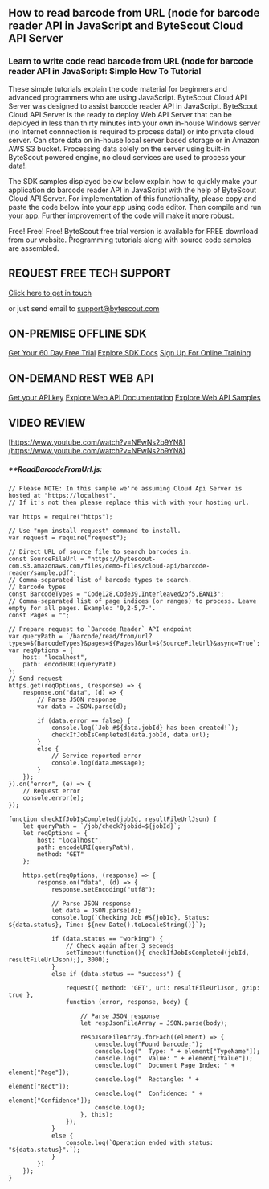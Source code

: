 ## How to read barcode from URL (node for barcode reader API in JavaScript and ByteScout Cloud API Server

### Learn to write code read barcode from URL (node for barcode reader API in JavaScript: Simple How To Tutorial

These simple tutorials explain the code material for beginners and advanced programmers who are using JavaScript. ByteScout Cloud API Server was designed to assist barcode reader API in JavaScript. ByteScout Cloud API Server is the ready to deploy Web API Server that can be deployed in less than thirty minutes into your own in-house Windows server (no Internet connnection is required to process data!) or into private cloud server. Can store data on in-house local server based storage or in Amazon AWS S3 bucket. Processing data solely on the server using built-in ByteScout powered engine, no cloud services are used to process your data!.

The SDK samples displayed below below explain how to quickly make your application do barcode reader API in JavaScript with the help of ByteScout Cloud API Server. For implementation of this functionality, please copy and paste the code below into your app using code editor. Then compile and run your app. Further improvement of the code will make it more robust.

Free! Free! Free! ByteScout free trial version is available for FREE download from our website. Programming tutorials along with source code samples are assembled.

## REQUEST FREE TECH SUPPORT

[Click here to get in touch](https://bytescout.zendesk.com/hc/en-us/requests/new?subject=ByteScout%20Cloud%20API%20Server%20Question)

or just send email to [support@bytescout.com](mailto:support@bytescout.com?subject=ByteScout%20Cloud%20API%20Server%20Question) 

## ON-PREMISE OFFLINE SDK 

[Get Your 60 Day Free Trial](https://bytescout.com/download/web-installer?utm_source=github-readme)
[Explore SDK Docs](https://bytescout.com/documentation/index.html?utm_source=github-readme)
[Sign Up For Online Training](https://academy.bytescout.com/)


## ON-DEMAND REST WEB API

[Get your API key](https://pdf.co/documentation/api?utm_source=github-readme)
[Explore Web API Documentation](https://pdf.co/documentation/api?utm_source=github-readme)
[Explore Web API Samples](https://github.com/bytescout/ByteScout-SDK-SourceCode/tree/master/PDF.co%20Web%20API)

## VIDEO REVIEW

[https://www.youtube.com/watch?v=NEwNs2b9YN8](https://www.youtube.com/watch?v=NEwNs2b9YN8)




<!-- code block begin -->

##### ****ReadBarcodeFromUrl.js:**
    
```
// Please NOTE: In this sample we're assuming Cloud Api Server is hosted at "https://localhost". 
// If it's not then please replace this with with your hosting url.

var https = require("https");

// Use "npm install request" command to install.
var request = require("request");

// Direct URL of source file to search barcodes in.
const SourceFileUrl = "https://bytescout-com.s3.amazonaws.com/files/demo-files/cloud-api/barcode-reader/sample.pdf";
// Comma-separated list of barcode types to search. 
// barcode types
const BarcodeTypes = "Code128,Code39,Interleaved2of5,EAN13";
// Comma-separated list of page indices (or ranges) to process. Leave empty for all pages. Example: '0,2-5,7-'.
const Pages = "";

// Prepare request to `Barcode Reader` API endpoint
var queryPath = `/barcode/read/from/url?types=${BarcodeTypes}&pages=${Pages}&url=${SourceFileUrl}&async=True`;
var reqOptions = {
    host: "localhost",
    path: encodeURI(queryPath)
};
// Send request
https.get(reqOptions, (response) => {
    response.on("data", (d) => {
        // Parse JSON response
        var data = JSON.parse(d);
        
        if (data.error == false) {
            console.log(`Job #${data.jobId} has been created!`);
            checkIfJobIsCompleted(data.jobId, data.url);
        }
        else {
            // Service reported error
            console.log(data.message);
        }
    });
}).on("error", (e) => {
    // Request error
    console.error(e);
});

function checkIfJobIsCompleted(jobId, resultFileUrlJson) {
    let queryPath = `/job/check?jobid=${jobId}`;
    let reqOptions = {
        host: "localhost",
        path: encodeURI(queryPath),
        method: "GET"
    };

    https.get(reqOptions, (response) => {
        response.on("data", (d) => {
            response.setEncoding("utf8");
           
            // Parse JSON response
            let data = JSON.parse(d);
            console.log(`Checking Job #${jobId}, Status: ${data.status}, Time: ${new Date().toLocaleString()}`);

            if (data.status == "working") {
                // Check again after 3 seconds
				setTimeout(function(){ checkIfJobIsCompleted(jobId, resultFileUrlJson);}, 3000);
            }
            else if (data.status == "success") {

                request({ method: 'GET', uri: resultFileUrlJson, gzip: true },
                function (error, response, body) {

                    // Parse JSON response
                    let respJsonFileArray = JSON.parse(body);

                    respJsonFileArray.forEach((element) => {
                        console.log("Found barcode:");
                        console.log("  Type: " + element["TypeName"]);
                        console.log("  Value: " + element["Value"]);
                        console.log("  Document Page Index: " + element["Page"]);
                        console.log("  Rectangle: " + element["Rect"]);
                        console.log("  Confidence: " + element["Confidence"]);
                        console.log();
                    }, this);
                });
            }
            else {
                console.log(`Operation ended with status: "${data.status}".`);
            }
        })
    });
}

```

<!-- code block end -->